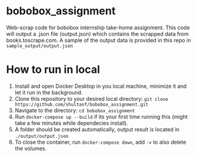 # bobobox_assignment
Web-scrap code for bobobox internship take-home assignment.
This code will output a .json file (output.json) which contains the scrapped data from books.toscrape.com. A sample of the output data is provided in this repo in `sample_output/output.json`

# How to run in local
1. Install and open Docker Desktop in you local machine, minimize it and let it run in the background.
2. Clone this repository to your desired local directory: `git clone https://github.com/shultanf/bobobox_assignment.git`
3. Navigate to the directory: `cd bobobox_assignment`
4. Run `docker-compose up --build` if its your first time running this (might take a few minutes while dependecies install).
5. A folder should be created automatically, output result is located in `./output/output.json`
6. To close the container, run `docker-compose down`, add `-v` to also delete the volumes.



